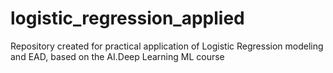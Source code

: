 # logistic_regression_applied
Repository created for practical application of Logistic Regression modeling and EAD, based on the AI.Deep Learning ML course 
